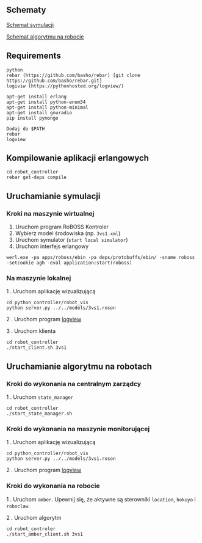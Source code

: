 
## Schematy ##
[Schemat symulacji](http://i.imgur.com/rDLZe2k.png)

[Schemat algorytmu na robocie](http://i.imgur.com/cBP1wVj.png)

## Requirements ##

```
python
rebar (https://github.com/basho/rebar) [git clone https://github.com/basho/rebar.git]
logiviw (https://pythonhosted.org/logview/)

apt-get install erlang
apt-get install python-enum34
apt-get install python-minimal
apt-get install gnuradio
pip install pymongo

Dodaj do $PATH
rebar
logview
```

## Kompilowanie aplikacji erlangowych ##

```
cd robot_controller
rebar get-deps compile
```

## Uruchamianie symulacji ##

### Kroki na maszynie wirtualnej ###
1. Uruchom program RoBOSS Kontroler
2. Wybierz model środowiska (np. `3vs1.xml`)
3. Uruchom symulator (`start local simulator`)
4. Uruchom interfejs erlangowy 
```
werl.exe -pa apps/roboss/ebin -pa deps/protobuffs/ebin/ -sname roboss -setcookie agh -eval application:start(roboss)
```

### Na maszynie lokalnej ###

1 . Uruchom aplikację wizualizującą

```
cd python_controller/robot_vis
python server.py ../../models/3vs1.roson
```

2 . Uruchom program [logview](https://pythonhosted.org/logview/) 

3 . Uruchom klienta 
```
cd robot_controller
./start_client.sh 3vs1
```

## Uruchamianie algorytmu na robotach ##

### Kroki do wykonania na centralnym zarządcy ###

1 . Uruchom `state_manager`

```
cd robot_controller
./start_state_manager.sh
```

### Kroki do wykonania na maszynie monitorującej ###
1 . Uruchom aplikację wizualizującą

```
cd python_controller/robot_vis
python server.py ../../models/3vs1.roson
```

2 . Uruchom program [logview](https://pythonhosted.org/logview/) 

### Kroki do wykonania na robocie ###

1 . Uruchom `amber`. Upewnij się, że aktywne są sterowniki `location`, `hokuyo` i `roboclaw`.

2 . Uruchom algorytm
```
cd robot_controler
./start_amber_client.sh 3vs1
